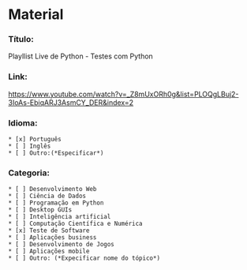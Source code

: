 <!-- Hey, Que bom ver você por aqui!! Já te amamos por querer contribuir com o nosso repositório <3
Com o objetivo de manter tudo em ordem, criamos esse template para você preencher e nos mandar via pull request com a sua contribuição -->
# Material

### __Título:__
Playllist Live de Python - Testes com Python 

### __Link:__
https://www.youtube.com/watch?v=_Z8mUxORh0g&list=PLOQgLBuj2-3IoAs-EbiqARJ3AsmCY_DER&index=2

### __Idioma:__
<!-- Marque com um 'x' o idioma do material -->
    * [x] Português
    * [ ] Inglês
    * [ ] Outro:(*Especificar*)

### __Categoria:__
<!-- Selecione aqui qual categoria o material se encaixa  -->
    * [ ] Desenvolvimento Web
    * [ ] Ciência de Dados
    * [ ] Programação em Python
    * [ ] Desktop GUIs
    * [ ] Inteligência artificial
    * [ ] Computação Científica e Numérica
    * [x] Teste de Software
    * [ ] Aplicações business
    * [ ] Desenvolvimento de Jogos
    * [ ] Aplicações mobile
    * [ ] Outro: (*Expecificar nome do tópico*)

<!-- Se você é iniciante no mundo das contribuições, não se desespere! Explicamos como fazer todo o processo no: CONTRIBUINDO.md (Você consegue!!)-->